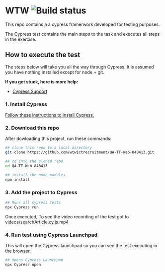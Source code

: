 # WTW ![Build status][ci-image]  

[ci-image]: https://circleci.com/gh/cypress-io/cypress-example-phonecat/tree/master.svg?style=svg

This repo contains a a cypress framerwork developed for testing purposes.

The Cypress test contains the main steps to the task and executes all steps in the exercise.

## How to execute the test

The steps below will take you all the way through Cypress. It is assumed you have nothing installed except for node + git.

**If you get stuck, here is more help:**

* [Cypress Support](https://on.cypress.io/support)

### 1. Install Cypress

[Follow these instructions to install Cypress.](https://on.cypress.io/installing-cypress)

### 2. Download this repo

After dowloading this project, run these commands:

```bash
## clone this repo to a local directory
git clone https://github.com/wtwictrecruitment/QA-TT-Web-848413.git

## cd into the cloned repo
cd QA-TT-Web-848413

## install the node_modules
npm install

```

### 3. Add the project to Cypress

```bash
## Runs all cypress tests 
npx Cypress run 

```
Once executed, To see the video recording of the test got to videos/searchArticle.cy.js.mp4

### 4. Run test using Cypress Launchpad

This will open the Cypress launchpad so you can see the test executing in the browser.

```bash
## Opens Cypress Launchpad
npx Cypress open 

```
